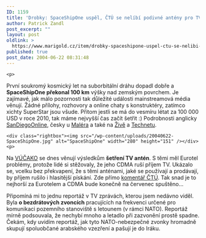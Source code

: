 ```yaml
---
ID: 1159
title: 'Drobky: SpaceShipOne uspěl, ČTÚ se nelíbí podivné antény pro TV. A&nbsp;zazvoníte a&nbsp;spadne letadlo&#8230; :)'
author: Patrick Zandl
post_excerpt: ""
layout: post
oldlink: >
  https://www.marigold.cz/item/drobky-spaceshipone-uspel-ctu-se-nelibi-podivne-anteny-pro-tv-a-zazvonite-a-spadne-letadlo
published: true
post_date: 2004-06-22 08:31:48
---
```

	<p>
První soukromý kosmický let na suborbitální dráhu dopadl dobře a <strong>SpaceShipOne překonal 100 km</strong> výšky nad zemským povrchem. Je zajímavé, jak málo pozornosti tak důležité události mainstreamová média věnují. Žádné přílohy, rozhovory a online chaty s konstruktéry, zatímco xichty SuperStar jsou všude. Přitom jestli se má do vesmíru létat za 100 000 USD v roce 2010, tak máme nejvyšší čas začít šetřit :) Podrobnosti anglicky <a href="http://www.signonsandiego.com/news/science/20040621-0751-ca-privaterocket.html">SanDiegoOnline</a>, česky u <a href="http://www.maler.cz/index.php?id=95">Maléra</a> a také na <a href="http://www.zive.cz/h/Bleskovky/AR.asp?ARI=117039">Živě</a> a <a href="http://www.technet.cz/zprava.html?zprava=28850">Technetu</a>. </p>

	<div class="rightbox"><img src="/wp-content/uploads/20040622-SpaceShipOne.jpg" alt="SpaceShipOne" width="280" height="151" /></div>
	<p>
Na <a href="http://vucako.bloguje.cz/49475_item.php">VÚČAKO</a> se dnes věnují výsledkům <strong>šetření TV antén</strong>. S těmi měl Eurotel problémy, protože lidé si stěžovaly, že jeho CDMA ruší příjem TV. Ukázalo se, vcelku bez překvapení, že s těmi anténami, jaké se používají a prodávají, by příjem rušilo i hlasitější pískání. Zde přímo <a href="http://www.ctu.cz/art.php?iSearch=&#038;iArt=421">komentář ČTÚ</a>. Tak snad je to nejhorší za Eurotelem a CDMA bude konečně na červenec spuštěno...</p>
<p>
Připomíná mi to jednu reportáž v TV zprávách, kterou jsem nedávno viděl. Byla <strong>o bezdrátových zvoncích</strong> pracujících na frekvenci určené pro komunikaci pozemního stanoviště s letounem (v rámci NATO). Reportáž mírně podsouvala, že nechybí mnoho a letadlo při zazvonění prostě spadne. Čekám, kdy uvidím reportáž, jak tyto NATO-nebezpečné zvonky hromadně skupují spoluobčané arabského vzezření a pašují je do Iráku. </p>
<p />